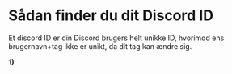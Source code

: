 # Sådan finder du dit Discord ID
Et discord ID er din Discord brugers helt unikke ID, hvorimod ens brugernavn+tag ikke er unikt, da dit tag kan ændre sig.  

**1)**  
